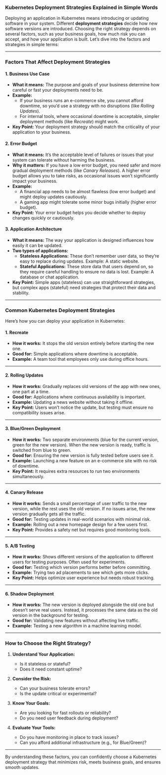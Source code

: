 ### Kubernetes Deployment Strategies Explained in Simple Words

Deploying an application in Kubernetes means introducing or updating software in your system. Different **deployment strategies** decide how new software versions are introduced. Choosing the right strategy depends on several factors, such as your business goals, how much risk you can accept, and how your application is built. Let’s dive into the factors and strategies in simple terms:

---

### **Factors That Affect Deployment Strategies**

#### 1. **Business Use Case**
- **What it means:** The purpose and goals of your business determine how careful or fast your deployments need to be.
- **Example:**
  - If your business runs an e-commerce site, you cannot afford downtime, so you’d use a strategy with no disruptions (like *Rolling Updates*).
  - For internal tools, where occasional downtime is acceptable, simpler deployment methods (like *Recreate*) might work.
- **Key Point:** Your deployment strategy should match the criticality of your application to your business.

#### 2. **Error Budget**
- **What it means:** It’s the acceptable level of failures or issues that your system can tolerate without harming the business.
- **Why it matters:** If you have a low error budget, you need safer and more gradual deployment methods (like *Canary Releases*). A higher error budget allows you to take risks, as occasional issues won’t significantly impact your business.
- **Example:**
  - A financial app needs to be almost flawless (low error budget) and might deploy updates cautiously.
  - A gaming app might tolerate some minor bugs initially (higher error budget).
- **Key Point:** Your error budget helps you decide whether to deploy changes quickly or cautiously.

#### 3. **Application Architecture**
- **What it means:** The way your application is designed influences how easily it can be updated.
- **Two types of applications:**
  - **Stateless Applications:** These don’t remember user data, so they’re easy to replace during updates. Example: A static website.
  - **Stateful Applications:** These store data that users depend on, so they require careful handling to ensure no data is lost. Example: A database or chat application.
- **Key Point:** Simple apps (stateless) can use straightforward strategies, but complex apps (stateful) need strategies that protect their data and stability.

---

### **Common Kubernetes Deployment Strategies**

Here’s how you can deploy your application in Kubernetes:

#### 1. **Recreate**
- **How it works:** It stops the old version entirely before starting the new one.
- **Good for:** Simple applications where downtime is acceptable.
- **Example:** A team tool that employees only use during office hours.

---

#### 2. **Rolling Updates**
- **How it works:** Gradually replaces old versions of the app with new ones, one part at a time.
- **Good for:** Applications where continuous availability is important.
- **Example:** Updating a news website without taking it offline.
- **Key Point:** Users won’t notice the update, but testing must ensure no compatibility issues arise.

---

#### 3. **Blue/Green Deployment**
- **How it works:** Two separate environments (blue for the current version, green for the new version). When the new version is ready, traffic is switched from blue to green.
- **Good for:** Ensuring the new version is fully tested before users see it.
- **Example:** Launching a new feature on an e-commerce site with no risk of downtime.
- **Key Point:** It requires extra resources to run two environments simultaneously.

---

#### 4. **Canary Release**
- **How it works:** Sends a small percentage of user traffic to the new version, while the rest uses the old version. If no issues arise, the new version gradually gets all the traffic.
- **Good for:** Testing updates in real-world scenarios with minimal risk.
- **Example:** Rolling out a new homepage design for a few users first.
- **Key Point:** Provides a safety net but requires good monitoring tools.

---

#### 5. **A/B Testing**
- **How it works:** Shows different versions of the application to different users for testing purposes. Often used for experiments.
- **Good for:** Testing which version performs better before committing.
- **Example:** Trying two ad placements to see which gets more clicks.
- **Key Point:** Helps optimize user experience but needs robust tracking.

---

#### 6. **Shadow Deployment**
- **How it works:** The new version is deployed alongside the old one but doesn’t serve real users. Instead, it processes the same data as the old version in the background for testing.
- **Good for:** Validating new features without affecting live traffic.
- **Example:** Testing a new algorithm in a machine learning model.

---

### **How to Choose the Right Strategy?**
1. **Understand Your Application:**
   - Is it stateless or stateful?
   - Does it need constant uptime?

2. **Consider the Risk:**
   - Can your business tolerate errors?
   - Is the update critical or experimental?

3. **Know Your Goals:**
   - Are you looking for fast rollouts or reliability?
   - Do you need user feedback during deployment?

4. **Evaluate Your Tools:**
   - Do you have monitoring in place to track issues?
   - Can you afford additional infrastructure (e.g., for Blue/Green)?

---

By understanding these factors, you can confidently choose a Kubernetes deployment strategy that minimizes risk, meets business goals, and ensures smooth updates.
